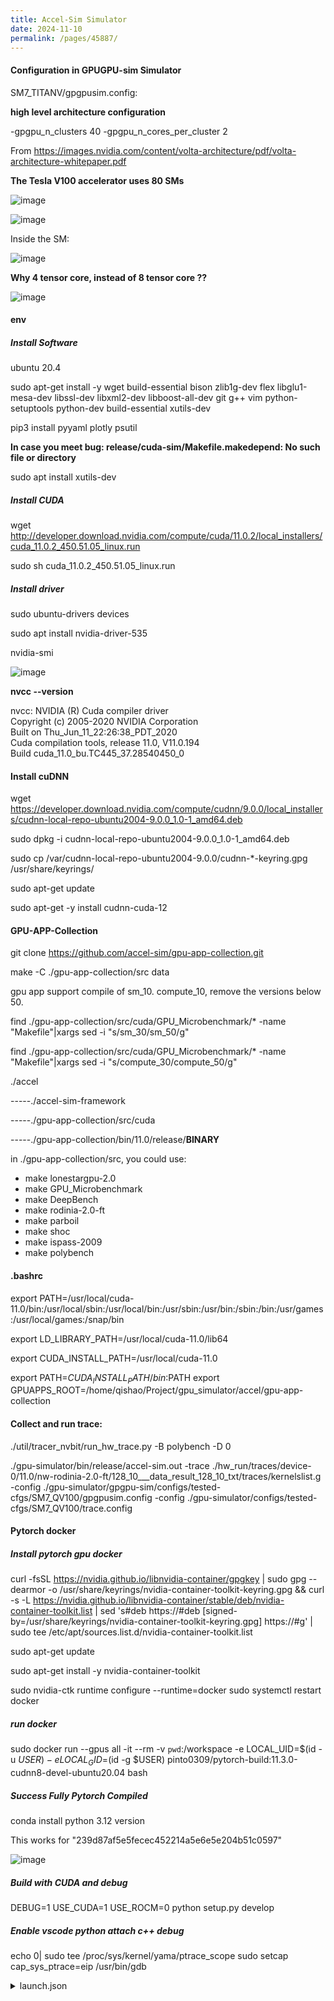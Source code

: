 ```yaml
---
title: Accel-Sim Simulator
date: 2024-11-10
permalink: /pages/45887/
---
```


#### Configuration in GPUGPU-sim Simulator

SM7_TITANV/gpgpusim.config:

**high level architecture configuration**

-gpgpu_n_clusters 40
-gpgpu_n_cores_per_cluster 2

From https://images.nvidia.com/content/volta-architecture/pdf/volta-architecture-whitepaper.pdf

**The Tesla V100 accelerator uses 80 SMs**

![image](https://github.com/user-attachments/assets/135aa870-8a2f-4d43-b9bf-5790b10206f1)

![image](https://github.com/user-attachments/assets/9ec4ddf7-59f2-4823-8992-55ad0761fd03)

Inside the SM:

![image](https://github.com/user-attachments/assets/ec620506-06dc-41de-8a65-329cdc1c01ec)

**Why 4 tensor core, instead of 8 tensor core ??**

![image](https://github.com/user-attachments/assets/f0e0a474-42d9-46fd-9f60-369c21c58516)



#### env
##### Install Software
ubuntu 20.4

sudo apt-get install  -y wget build-essential  bison zlib1g-dev flex libglu1-mesa-dev libssl-dev libxml2-dev libboost-all-dev git g++ vim python-setuptools python-dev build-essential xutils-dev

pip3 install pyyaml plotly psutil

**In case you meet bug: release/cuda-sim/Makefile.makedepend: No such file or directory**

sudo apt install xutils-dev

##### Install CUDA
wget http://developer.download.nvidia.com/compute/cuda/11.0.2/local_installers/cuda_11.0.2_450.51.05_linux.run

sudo sh cuda_11.0.2_450.51.05_linux.run

##### Install driver
sudo ubuntu-drivers devices

sudo apt install nvidia-driver-535

nvidia-smi

![image](https://github.com/user-attachments/assets/0f88d528-b906-4970-ba7d-12239eadfe6e)


**nvcc --version**

nvcc: NVIDIA (R) Cuda compiler driver\
Copyright (c) 2005-2020 NVIDIA Corporation\
Built on Thu_Jun_11_22:26:38_PDT_2020\
Cuda compilation tools, release 11.0, V11.0.194\
Build cuda_11.0_bu.TC445_37.28540450_0





#### Install cuDNN

wget https://developer.download.nvidia.com/compute/cudnn/9.0.0/local_installers/cudnn-local-repo-ubuntu2004-9.0.0_1.0-1_amd64.deb
 
sudo dpkg -i cudnn-local-repo-ubuntu2004-9.0.0_1.0-1_amd64.deb

sudo cp /var/cudnn-local-repo-ubuntu2004-9.0.0/cudnn-*-keyring.gpg /usr/share/keyrings/

sudo apt-get update

sudo apt-get -y install cudnn-cuda-12



#### GPU-APP-Collection

git clone https://github.com/accel-sim/gpu-app-collection.git

make -C ./gpu-app-collection/src data

gpu app support compile of sm_10. compute_10, remove the versions below 50.

find ./gpu-app-collection/src/cuda/GPU_Microbenchmark/* -name "Makefile"|xargs sed -i "s/sm_30/sm_50/g"

find ./gpu-app-collection/src/cuda/GPU_Microbenchmark/* -name "Makefile"|xargs sed -i "s/compute_30/compute_50/g"

./accel

-----./accel-sim-framework

-----./gpu-app-collection/src/cuda

-----./gpu-app-collection/bin/11.0/release/**BINARY**


in ./gpu-app-collection/src, you could use:
- make lonestargpu-2.0
- make GPU_Microbenchmark
- make DeepBench
- make rodinia-2.0-ft
- make parboil
- make shoc
- make ispass-2009
- make polybench
#### .bashrc
export PATH=/usr/local/cuda-11.0/bin:/usr/local/sbin:/usr/local/bin:/usr/sbin:/usr/bin:/sbin:/bin:/usr/games:/usr/local/games:/snap/bin

export LD_LIBRARY_PATH=/usr/local/cuda-11.0/lib64

export CUDA_INSTALL_PATH=/usr/local/cuda-11.0

export PATH=$CUDA_INSTALL_PATH/bin:$PATH
export GPUAPPS_ROOT=/home/qishao/Project/gpu_simulator/accel/gpu-app-collection

#### Collect and run trace:

./util/tracer_nvbit/run_hw_trace.py -B polybench -D 0

./gpu-simulator/bin/release/accel-sim.out -trace ./hw_run/traces/device-0/11.0/nw-rodinia-2.0-ft/128_10___data_result_128_10_txt/traces/kernelslist.g -config ./gpu-simulator/gpgpu-sim/configs/tested-cfgs/SM7_QV100/gpgpusim.config -config ./gpu-simulator/configs/tested-cfgs/SM7_QV100/trace.config


#### Pytorch docker

##### Install pytorch gpu docker
curl -fsSL https://nvidia.github.io/libnvidia-container/gpgkey | sudo gpg --dearmor -o /usr/share/keyrings/nvidia-container-toolkit-keyring.gpg   && curl -s -L https://nvidia.github.io/libnvidia-container/stable/deb/nvidia-container-toolkit.list |     sed 's#deb https://#deb [signed-by=/usr/share/keyrings/nvidia-container-toolkit-keyring.gpg] https://#g' |     sudo tee /etc/apt/sources.list.d/nvidia-container-toolkit.list

sudo apt-get update

sudo apt-get install -y nvidia-container-toolkit

sudo nvidia-ctk runtime configure --runtime=docker
sudo systemctl restart docker

##### run docker
sudo docker run --gpus all -it --rm     -v `pwd`:/workspace     -e LOCAL_UID=$(id -u $USER)     -e LOCAL_GID=$(id -g $USER)     pinto0309/pytorch-build:11.3.0-cudnn8-devel-ubuntu20.04 bash


##### Success Fully Pytorch Compiled

conda install python 3.12 version 




This works for "239d87af5e5fecec452214a5e6e5e204b51c0597"

![image](https://github.com/user-attachments/assets/feb87afb-454b-4de4-af1f-6075b57a757e)

##### Build with CUDA and debug
DEBUG=1 USE_CUDA=1 USE_ROCM=0 python setup.py develop

##### Enable vscode python attach c++ debug
echo 0| sudo tee /proc/sys/kernel/yama/ptrace_scope
sudo setcap cap_sys_ptrace=eip /usr/bin/gdb

<details>
  <summary>launch.json</summary>
	
```
{
    // Use IntelliSense to learn about possible attributes.
    // Hover to view descriptions of existing attributes.
    // For more information, visit: https://go.microsoft.com/fwlink/?linkid=830387
    "version": "0.2.0",
    "configurations": [
        {
            "name": "Python Debugger: Current File",
            "type": "debugpy",
            "request": "launch",
            "program": "${file}",
            "console": "integratedTerminal",
            "justMyCode": false,
            "env": {
                "PYTORCH_JIT": "0",
                "TORCH_COMPILE_DEBUG": "1",
                "PYTORCH_DEBUG": "1",
                "PYTORCH_LOGS": "1",
                "TORCH_SHOW_CPP_STACKTRACES": "1",
                "PYTHONPATH": "/home/***/Project/learn_pytorch/pytorch/build/:${PYTHONPATH}",
                "LD_LIBRARY_PATH": "/home/***/Project/learn_pytorch/pytorch/build/lib:/home/***/anaconda3/envs/py311/lib:/usr/local/cuda-11.8/targets/x86_64-linux/lib/:${env:LD_LIBRARY_PATH}"
            },
            "envFile": "${workspaceFolder}/.env"    
        },
        {
            "name": "TorchC++ Debugger",
            "type": "cppdbg",
            "request": "attach",
            "program": "/home/***/anaconda3/envs/py311/bin/python",
            "processId": "${command:pickProcess}",
            "MIMode": "gdb",
            "setupCommands": [
                {
                    "description": "Enable pretty-printing for gdb",
                    "text": "-enable-pretty-printing",
                    "ignoreFailures": true
                }
            ]
        
        }

    ]
}
```
</details>


